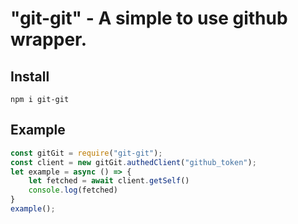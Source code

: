 # "git-git" - A simple to use github wrapper. 

## Install
`npm i git-git`

## Example
```js
const gitGit = require("git-git");
const client = new gitGit.authedClient("github_token");
let example = async () => {
    let fetched = await client.getSelf()
    console.log(fetched)
}
example();
```
